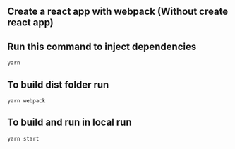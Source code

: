 ## Create a react app with webpack (Without create react app)

## Run this command to inject dependencies

```
yarn
```

## To build dist folder run

```
yarn webpack
```

## To build and run in local run

```
yarn start
```
